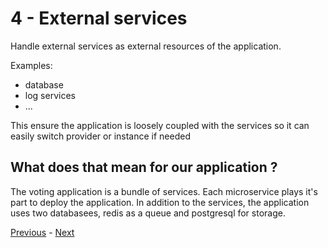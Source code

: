 # 4 - External services

Handle external services as external resources of the application.

Examples:
* database
* log services
* ...

This ensure the application is loosely coupled with the services so it can easily switch provider or instance if needed

## What does that mean for our application ?

The voting application is a bundle of services. Each microservice plays it's part to deploy the application. In addition to the services, the application uses two databasees, redis as a queue and postgresql for storage.


[Previous](03_configuration.md) - [Next](05_build_ship_run.md)
